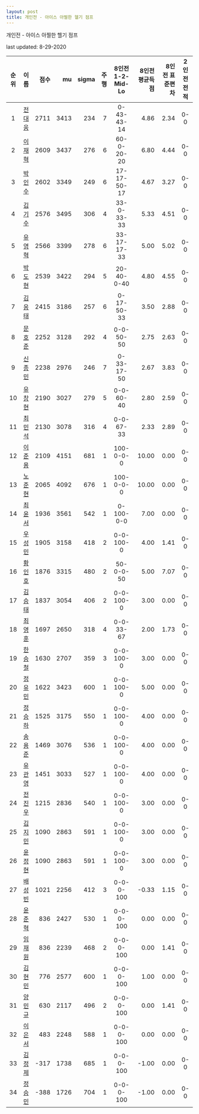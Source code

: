 ```yaml
---
layout: post
title: 개인전 - 아이스 아찔한 헬기 점프
---
```



개인전 - 아이스 아찔한 헬기 점프


last updated: 8-29-2020

| 순위 | 이름 | 점수 | mu | sigma | 주행 | 8인전 1-2-Mid-Lo | 8인전 평균득점 | 8인전 표준편차 | 2인전 전적 |
|:---:|:---:|---:|---:|---:|---:|:---:|---:|---:|:---:|
| 1 | [전대웅](../jeondaewoong) | 2711 | 3413 | 234 | 7 | 0-43-43-14 | 4.86 | 2.34 | 0-0 |
| 2 | [이재혁](../ijaehyeok) | 2609 | 3437 | 276 | 6 | 60-0-20-20 | 6.80 | 4.44 | 0-0 |
| 3 | [박인수](../bakinsu) | 2602 | 3349 | 249 | 6 | 17-17-50-17 | 4.67 | 3.27 | 0-0 |
| 4 | [김기수](../gimgisu) | 2576 | 3495 | 306 | 4 | 33-0-33-33 | 5.33 | 4.51 | 0-0 |
| 5 | [유영혁](../yuyeonghyeok) | 2566 | 3399 | 278 | 6 | 33-17-17-33 | 5.00 | 5.02 | 0-0 |
| 6 | [박도현](../bakdohyeon) | 2539 | 3422 | 294 | 5 | 20-40-0-40 | 4.80 | 4.55 | 0-0 |
| 7 | [김응태](../gimeungtae) | 2415 | 3186 | 257 | 6 | 0-17-50-33 | 3.50 | 2.88 | 0-0 |
| 8 | [문호준](../munhojun) | 2252 | 3128 | 292 | 4 | 0-0-50-50 | 2.75 | 2.63 | 0-0 |
| 9 | [신종민](../shinjongmin) | 2238 | 2976 | 246 | 7 | 0-33-17-50 | 2.67 | 3.83 | 0-0 |
| 10 | [유창현](../yuchanghyeon) | 2190 | 3027 | 279 | 5 | 0-0-60-40 | 2.80 | 2.59 | 0-0 |
| 11 | [최민석](../choiminseok) | 2130 | 3078 | 316 | 4 | 0-0-67-33 | 2.33 | 2.89 | 0-0 |
| 12 | [이준용](../ijunyong) | 2109 | 4151 | 681 | 1 | 100-0-0-0 | 10.00 | 0.00 | 0-0 |
| 13 | [노준현](../nojunhyeon) | 2065 | 4092 | 676 | 1 | 100-0-0-0 | 10.00 | 0.00 | 0-0 |
| 14 | [최윤서](../choiyunseo) | 1936 | 3561 | 542 | 1 | 0-100-0-0 | 7.00 | 0.00 | 0-0 |
| 15 | [우성민](../useongmin) | 1905 | 3158 | 418 | 2 | 0-0-100-0 | 4.00 | 1.41 | 0-0 |
| 16 | [황인호](../hwanginho) | 1876 | 3315 | 480 | 2 | 50-0-0-50 | 5.00 | 7.07 | 0-0 |
| 17 | [김승태](../gimseungtae) | 1837 | 3054 | 406 | 2 | 0-0-100-0 | 3.00 | 0.00 | 0-0 |
| 18 | [최영훈](../choiyeonghun) | 1697 | 2650 | 318 | 4 | 0-0-33-67 | 2.00 | 1.73 | 0-0 |
| 19 | [한승철](../hanseungcheol) | 1630 | 2707 | 359 | 3 | 0-0-100-0 | 3.00 | 0.00 | 0-0 |
| 20 | [정유민](../jeongyumin) | 1622 | 3423 | 600 | 1 | 0-0-100-0 | 5.00 | 0.00 | 0-0 |
| 21 | [정승하](../jeongseungha) | 1525 | 3175 | 550 | 1 | 0-0-100-0 | 4.00 | 0.00 | 0-0 |
| 22 | [송용준](../songyongjun) | 1469 | 3076 | 536 | 1 | 0-0-100-0 | 4.00 | 0.00 | 0-0 |
| 23 | [유관영](../yugwanyeong) | 1451 | 3033 | 527 | 1 | 0-0-100-0 | 4.00 | 0.00 | 0-0 |
| 24 | [전진우](../jeonjinwoo) | 1215 | 2836 | 540 | 1 | 0-0-100-0 | 3.00 | 0.00 | 0-0 |
| 25 | [김지민](../gimjimin) | 1090 | 2863 | 591 | 1 | 0-0-100-0 | 3.00 | 0.00 | 0-0 |
| 26 | [윤정현](../yunjeonghyeon) | 1090 | 2863 | 591 | 1 | 0-0-100-0 | 3.00 | 0.00 | 0-0 |
| 27 | [배성빈](../baeseongbin) | 1021 | 2256 | 412 | 3 | 0-0-0-100 | -0.33 | 1.15 | 0-0 |
| 28 | [윤준혁](../yunjunhyeok) | 836 | 2427 | 530 | 1 | 0-0-0-100 | 0.00 | 0.00 | 0-0 |
| 29 | [임재원](../imjaewon) | 836 | 2239 | 468 | 2 | 0-0-0-100 | 0.00 | 1.41 | 0-0 |
| 30 | [김현민](../gimhyunmin) | 776 | 2577 | 600 | 1 | 0-0-0-100 | 1.00 | 0.00 | 0-0 |
| 31 | [양민규](../yangmingyu) | 630 | 2117 | 496 | 2 | 0-0-0-100 | 0.00 | 1.41 | 0-0 |
| 32 | [이은서](../ieunseo) | 483 | 2248 | 588 | 1 | 0-0-0-100 | 0.00 | 0.00 | 0-0 |
| 33 | [김정제](../gimjeongje) | -317 | 1738 | 685 | 1 | 0-0-0-100 | -1.00 | 0.00 | 0-0 |
| 34 | [정승민](../jeongseungmin) | -388 | 1726 | 704 | 1 | 0-0-0-100 | -1.00 | 0.00 | 0-0 |
